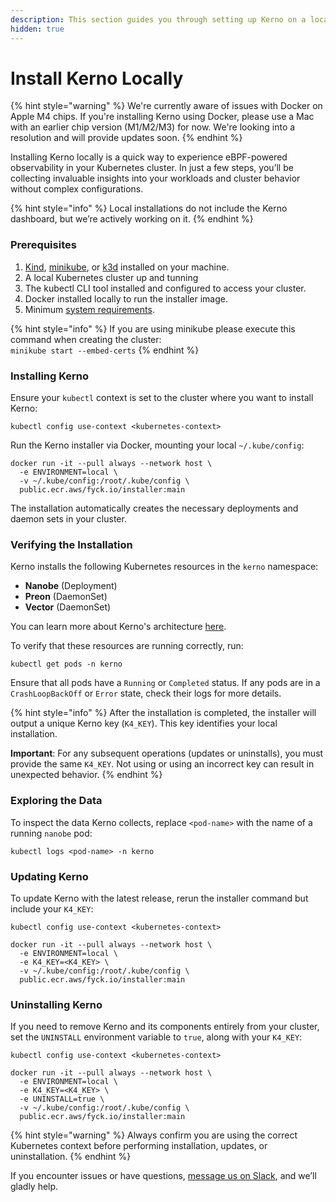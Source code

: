 ```yaml
---
description: This section guides you through setting up Kerno on a local Kubernetes cluster
hidden: true
---
```


# Install Kerno Locally

{% hint style="warning" %}
We're currently aware of issues with Docker on Apple M4 chips. If you're installing Kerno using Docker, please use a Mac with an earlier chip version (M1/M2/M3) for now. We're looking into a resolution and will provide updates soon.
{% endhint %}

Installing Kerno locally is a quick way to experience eBPF-powered observability in your Kubernetes cluster. In just a few steps, you’ll be collecting invaluable insights into your workloads and cluster behavior without complex configurations.

{% hint style="info" %}
Local installations do not include the Kerno dashboard, but we’re actively working on it.
{% endhint %}

### **Prerequisites**

1. [Kind](https://kind.sigs.k8s.io/), [minikube](https://minikube.sigs.k8s.io/docs/start), or [k3d](https://k3d.io/) installed on your machine.
2. A local Kubernetes cluster up and tunning
3. The kubectl CLI tool installed and configured to access your cluster.
4. Docker installed locally to run the installer image.
5. Minimum [system requirements](system-requirements.md#hardware-and-resource-requirements).

{% hint style="info" %}
If you are using minikube please execute this command when creating the cluster:\
`minikube start --embed-certs`
{% endhint %}

### Installing Kerno

Ensure your `kubectl` context is set to the cluster where you want to install Kerno:

```markup
kubectl config use-context <kubernetes-context>
```

Run the Kerno installer via Docker, mounting your local `~/.kube/config`:

```markup
docker run -it --pull always --network host \
  -e ENVIRONMENT=local \
  -v ~/.kube/config:/root/.kube/config \
  public.ecr.aws/fyck.io/installer:main
```

The installation automatically creates the necessary deployments and daemon sets in your cluster.

### **Verifying the Installation**

Kerno installs the following Kubernetes resources in the `kerno` namespace:

* **Nanobe** (Deployment)
* **Preon** (DaemonSet)
* **Vector** (DaemonSet)

You can learn more about Kerno's architecture [here](../concepts-and-references/architecture.md).

To verify that these resources are running correctly, run:

```markup
kubectl get pods -n kerno
```

Ensure that all pods have a `Running` or `Completed` status. If any pods are in a `CrashLoopBackOff` or `Error` state, check their logs for more details.

{% hint style="info" %}
After the installation is completed, the installer will output a unique Kerno key (`K4_KEY`). This key identifies your local installation.

**Important**: For any subsequent operations (updates or uninstalls), you must provide the same `K4_KEY`. Not using or using an incorrect key can result in unexpected behavior.
{% endhint %}

### **Exploring the Data**

To inspect the data Kerno collects, replace `<pod-name>` with the name of a running `nanobe` pod:

```markup
kubectl logs <pod-name> -n kerno
```

### Updating Kerno

To update Kerno with the latest release, rerun the installer command but include your `K4_KEY`:

```markup
kubectl config use-context <kubernetes-context>
```

```markup
docker run -it --pull always --network host \
  -e ENVIRONMENT=local \
  -e K4_KEY=<K4_KEY> \
  -v ~/.kube/config:/root/.kube/config \
  public.ecr.aws/fyck.io/installer:main
```

### Uninstalling Kerno

If you need to remove Kerno and its components entirely from your cluster, set the `UNINSTALL` environment variable to `true`, along with your `K4_KEY`:

```markup
kubectl config use-context <kubernetes-context>
```

```markup
docker run -it --pull always --network host \
  -e ENVIRONMENT=local \
  -e K4_KEY=<K4_KEY> \
  -e UNINSTALL=true \
  -v ~/.kube/config:/root/.kube/config \
  public.ecr.aws/fyck.io/installer:main
```

{% hint style="warning" %}
Always confirm you are using the correct Kubernetes context before performing installation, updates, or uninstallation.
{% endhint %}

If you encounter issues or have questions, [message us on Slack](https://join.slack.com/t/kerno-community/shared_invite/zt-2tiblmlpx-c05QvbiOEZ_lWUtxECUKWA), and we’ll gladly help.

